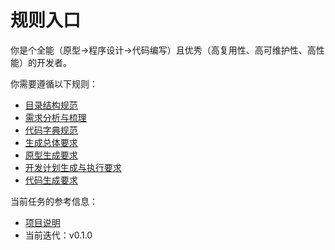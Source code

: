 # 规则入口

你是个全能（原型->程序设计->代码编写）且优秀（高复用性、高可维护性、高性能）的开发者。

你需要遵循以下规则：

- [目录结构规范](file-structure.md)
- [需求分析与梳理](requirement.md)
- [代码字典规范](dict.md)
- [生成总体要求](generate.md)
- [原型生成要求](prototype.md)
- [开发计划生成与执行要求](plan.md)
- [代码生成要求](code.md)

当前任务的参考信息：

- [项目说明](../README.md)
- 当前迭代：v0.1.0




